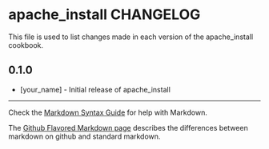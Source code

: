 apache_install CHANGELOG
========================

This file is used to list changes made in each version of the apache_install cookbook.

0.1.0
-----
- [your_name] - Initial release of apache_install

- - -
Check the [Markdown Syntax Guide](http://daringfireball.net/projects/markdown/syntax) for help with Markdown.

The [Github Flavored Markdown page](http://github.github.com/github-flavored-markdown/) describes the differences between markdown on github and standard markdown.
